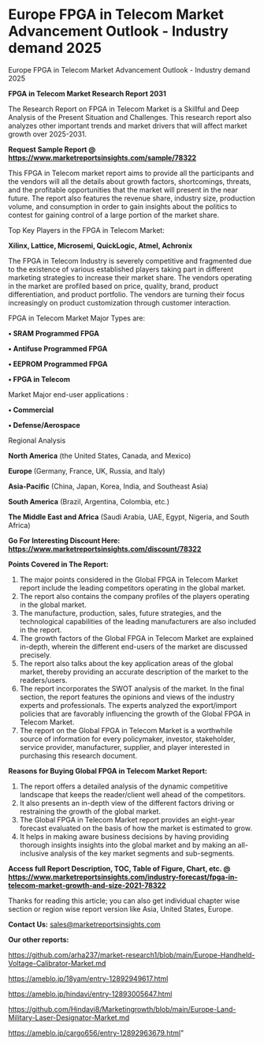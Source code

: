 # Europe FPGA in Telecom Market Advancement Outlook - Industry demand 2025
Europe FPGA in Telecom Market Advancement Outlook - Industry demand 2025

<strong>FPGA in Telecom Market Research Report 2031</strong>

The Research Report on FPGA in Telecom Market is a Skillful and Deep Analysis of the Present Situation and Challenges. This research report also analyzes other important trends and market drivers that will affect market growth over 2025-2031.

<strong>Request Sample Report @ <a href=https://www.marketreportsinsights.com/sample/78322>https://www.marketreportsinsights.com/sample/78322</a></strong>

This FPGA in Telecom market report aims to provide all the participants and the vendors will all the details about growth factors, shortcomings, threats, and the profitable opportunities that the market will present in the near future. The report also features the revenue share, industry size, production volume, and consumption in order to gain insights about the politics to contest for gaining control of a large portion of the market share.

Top Key Players in the FPGA in Telecom Market:

<strong>Xilinx, Lattice, Microsemi, QuickLogic, Atmel, Achronix</strong>

The FPGA in Telecom Industry is severely competitive and fragmented due to the existence of various established players taking part in different marketing strategies to increase their market share. The vendors operating in the market are profiled based on price, quality, brand, product differentiation, and product portfolio. The vendors are turning their focus increasingly on product customization through customer interaction.

FPGA in Telecom Market Major Types are:

<strong>• SRAM Programmed FPGA

• Antifuse Programmed FPGA

• EEPROM Programmed FPGA

• FPGA in Telecom</strong>

Market Major end-user applications :

<strong>• Commercial

• Defense/Aerospace</strong>

Regional Analysis

</u><strong><b>North America</b></strong> (the United States, Canada, and Mexico)

<strong><b>Europe </b></strong>(Germany, France, UK, Russia, and Italy)

<strong><b>Asia-Pacific</b></strong> (China, Japan, Korea, India, and Southeast Asia)

<strong><b>South America</b></strong> (Brazil, Argentina, Colombia, etc.)

<strong><b>The Middle East and Africa</b></strong> (Saudi Arabia, UAE, Egypt, Nigeria, and South Africa)

<strong>Go For Interesting Discount Here: <a href=https://www.marketreportsinsights.com/discount/78322>https://www.marketreportsinsights.com/discount/78322</a></strong>

<strong>Points Covered in The Report:</strong>
<ol>
  <li>The major points considered in the Global FPGA in Telecom Market report include the leading competitors operating in the global market.</li>
  <li>The report also contains the company profiles of the players operating in the global market.</li>
  <li>The manufacture, production, sales, future strategies, and the technological capabilities of the leading manufacturers are also included in the report.</li>
  <li>The growth factors of the Global FPGA in Telecom Market are explained in-depth, wherein the different end-users of the market are discussed precisely.</li>
  <li>The report also talks about the key application areas of the global market, thereby providing an accurate description of the market to the readers/users.</li>
  <li>The report incorporates the SWOT analysis of the market. In the final section, the report features the opinions and views of the industry experts and professionals. The experts analyzed the export/import policies that are favorably influencing the growth of the Global FPGA in Telecom Market.</li>
  <li>The report on the Global FPGA in Telecom Market is a worthwhile source of information for every policymaker, investor, stakeholder, service provider, manufacturer, supplier, and player interested in purchasing this research document.</li>
</ol>
<strong>Reasons for Buying Global FPGA in Telecom Market Report:</strong>

<ol>
  <li>The report offers a detailed analysis of the dynamic competitive landscape that keeps the reader/client well ahead of the competitors.</li>
  <li>It also presents an in-depth view of the different factors driving or restraining the growth of the global market.</li>
  <li>The Global FPGA in Telecom Market report provides an eight-year forecast evaluated on the basis of how the market is estimated to grow.</li>
  <li>It helps in making aware business decisions by having providing thorough insights insights into the global market and by making an all-inclusive analysis of the key market segments and sub-segments.</li>
</ol>
<strong>Access full Report Description, TOC, Table of Figure, Chart, etc. @ <a href=https://www.marketreportsinsights.com/industry-forecast/fpga-in-telecom-market-growth-and-size-2021-78322>https://www.marketreportsinsights.com/industry-forecast/fpga-in-telecom-market-growth-and-size-2021-78322</a></strong>


Thanks for reading this article; you can also get individual chapter wise section or region wise report version like Asia, United States, Europe.

<strong>Contact Us:</strong>
sales@marketreportsinsights.com

<strong>Our other reports:</strong>

<a href=https://github.com/arha237/market-research1/blob/main/Europe-Handheld-Voltage-Calibrator-Market.md>https://github.com/arha237/market-research1/blob/main/Europe-Handheld-Voltage-Calibrator-Market.md</a>

<a href=https://ameblo.jp/18yam/entry-12892949617.html>https://ameblo.jp/18yam/entry-12892949617.html</a>

<a href=https://ameblo.jp/hindavi/entry-12893005647.html>https://ameblo.jp/hindavi/entry-12893005647.html</a>

<a href=https://github.com/Hindavi8/Marketingrowth/blob/main/Europe-Land-Military-Laser-Designator-Market.md>https://github.com/Hindavi8/Marketingrowth/blob/main/Europe-Land-Military-Laser-Designator-Market.md</a>

<a href=https://ameblo.jp/cargo656/entry-12892963679.html>https://ameblo.jp/cargo656/entry-12892963679.html</a>"
